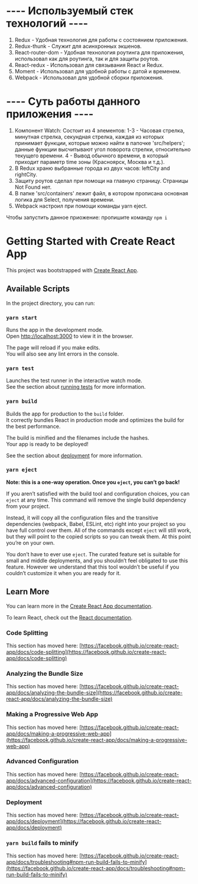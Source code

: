 # ---- Используемый стек технологий ----
1. Redux - Удобная технология для работы с состоянием приложения.
2. Redux-thunk - Служит для асинхронных экшенов.
3. React-router-dom - Удобная технология роутинга для приложения, использовал как для роутинга, так и для защиты роутов.
4. React-redux - Использовал для связывания React и Redux.
5. Moment - Использовал для удобной работы с датой и временем.
6. Webpack - Использовал для удобной сборки приложения.

# ---- Суть работы данного приложения ----
1. Компонент Watch: Состоит из 4 элементов: 1-3 - Часовая стрелка, минутная стрелка, секундная стрелка, каждая из которых принимает функции, которые можно найти в папочке 'src/helpers'; данные функции высчитывают угол поворота стрелки, относительно текущего времени. 4 - Вывод обычного времени, в который приходит параметр time зоны (Красноярск, Москва и т.д.).
2. В Redux храню выбранные города из двух часов: leftCity and rightCity.
3. Защиту роутов сделал при помощи <Redirect /> на главную страницу. Страницы Not Found нет.
4. В папке 'src/containers' лежит файл, в котором прописана основная логика для Select, получения времени.
5. Webpack настроил при помощи команды yarn eject.

Чтобы запустить данное приожение: пропишите команду `npm i`

# Getting Started with Create React App

This project was bootstrapped with [Create React App](https://github.com/facebook/create-react-app).

## Available Scripts

In the project directory, you can run:

### `yarn start`

Runs the app in the development mode.\
Open [http://localhost:3000](http://localhost:3000) to view it in the browser.

The page will reload if you make edits.\
You will also see any lint errors in the console.

### `yarn test`

Launches the test runner in the interactive watch mode.\
See the section about [running tests](https://facebook.github.io/create-react-app/docs/running-tests) for more information.

### `yarn build`

Builds the app for production to the `build` folder.\
It correctly bundles React in production mode and optimizes the build for the best performance.

The build is minified and the filenames include the hashes.\
Your app is ready to be deployed!

See the section about [deployment](https://facebook.github.io/create-react-app/docs/deployment) for more information.

### `yarn eject`

**Note: this is a one-way operation. Once you `eject`, you can’t go back!**

If you aren’t satisfied with the build tool and configuration choices, you can `eject` at any time. This command will remove the single build dependency from your project.

Instead, it will copy all the configuration files and the transitive dependencies (webpack, Babel, ESLint, etc) right into your project so you have full control over them. All of the commands except `eject` will still work, but they will point to the copied scripts so you can tweak them. At this point you’re on your own.

You don’t have to ever use `eject`. The curated feature set is suitable for small and middle deployments, and you shouldn’t feel obligated to use this feature. However we understand that this tool wouldn’t be useful if you couldn’t customize it when you are ready for it.

## Learn More

You can learn more in the [Create React App documentation](https://facebook.github.io/create-react-app/docs/getting-started).

To learn React, check out the [React documentation](https://reactjs.org/).

### Code Splitting

This section has moved here: [https://facebook.github.io/create-react-app/docs/code-splitting](https://facebook.github.io/create-react-app/docs/code-splitting)

### Analyzing the Bundle Size

This section has moved here: [https://facebook.github.io/create-react-app/docs/analyzing-the-bundle-size](https://facebook.github.io/create-react-app/docs/analyzing-the-bundle-size)

### Making a Progressive Web App

This section has moved here: [https://facebook.github.io/create-react-app/docs/making-a-progressive-web-app](https://facebook.github.io/create-react-app/docs/making-a-progressive-web-app)

### Advanced Configuration

This section has moved here: [https://facebook.github.io/create-react-app/docs/advanced-configuration](https://facebook.github.io/create-react-app/docs/advanced-configuration)

### Deployment

This section has moved here: [https://facebook.github.io/create-react-app/docs/deployment](https://facebook.github.io/create-react-app/docs/deployment)

### `yarn build` fails to minify

This section has moved here: [https://facebook.github.io/create-react-app/docs/troubleshooting#npm-run-build-fails-to-minify](https://facebook.github.io/create-react-app/docs/troubleshooting#npm-run-build-fails-to-minify)
